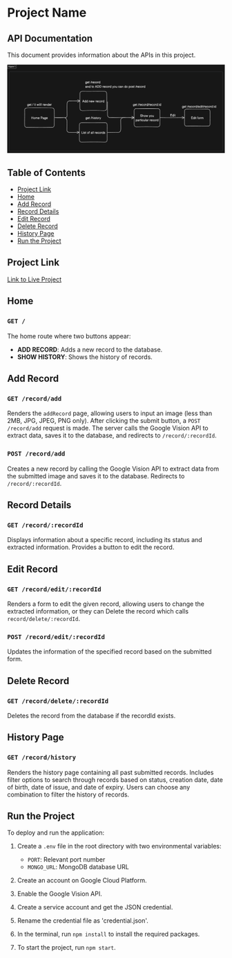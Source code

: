 # Project Name

## API Documentation

This document provides information about the APIs in this project.

![Data Flow Diagram](DFD.png)

## Table of Contents

- [Project Link](#project-link)
- [Home](#home)
- [Add Record](#add-record)
- [Record Details](#record-details)
- [Edit Record](#edit-record)
- [Delete Record](#delete-record)
- [History Page](#history-page)
- [Run the Project](#run-the-project)

## Project Link

[Link to Live Project](https://thai-id-ocr.up.railway.app/)

## Home

### `GET /`

The home route where two buttons appear:

- **ADD RECORD**: Adds a new record to the database.
- **SHOW HISTORY**: Shows the history of records.

## Add Record

### `GET /record/add`

Renders the `addRecord` page, allowing users to input an image (less than 2MB, JPG, JPEG, PNG only). After clicking the submit button, a `POST /record/add` request is made. The server calls the Google Vision API to extract data, saves it to the database, and redirects to `/record/:recordId`.

### `POST /record/add`

Creates a new record by calling the Google Vision API to extract data from the submitted image and saves it to the database. Redirects to `/record/:recordId`.

## Record Details

### `GET /record/:recordId`

Displays information about a specific record, including its status and extracted information. Provides a button to edit the record.

## Edit Record

### `GET /record/edit/:recordId`

Renders a form to edit the given record, allowing users to change the extracted information, or they can Delete the record which calls `record/delete/:recordId`.

### `POST /record/edit/:recordId`

Updates the information of the specified record based on the submitted form.

## Delete Record

### `GET /record/delete/:recordId`

Deletes the record from the database if the recordId exists.

## History Page

### `GET /record/history`

Renders the history page containing all past submitted records. Includes filter options to search through records based on status, creation date, date of birth, date of issue, and date of expiry. Users can choose any combination to filter the history of records.

## Run the Project

To deploy and run the application:

1. Create a `.env` file in the root directory with two environmental variables:
    - `PORT`: Relevant port number
    - `MONGO_URL`: MongoDB database URL

2. Create an account on Google Cloud Platform.

3. Enable the Google Vision API.

4. Create a service account and get the JSON credential.

5. Rename the credential file as 'credential.json'.

6. In the terminal, run `npm install` to install the required packages.

7. To start the project, run `npm start`.
